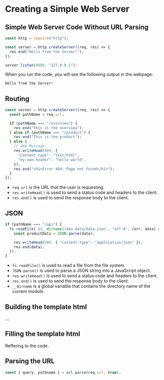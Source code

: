 # Creating a Simple Web Server

## Simple Web Server Code Without URL Parsing

```javascript
const http = require("http");

const server = http.createServer((req, res) => {
  res.end("Hello from the Server!");
});

server.listen(8000, "127.0.0.1");
```

When you run the code, you will see the following output in the webpage:

```bash
Hello from the Server!
```

## Routing

```javascript
const server = http.createServer((req, res) => {
  const pathName = req.url;

  if (pathName === "/overview") {
    res.end("This is the overview");
  } else if (pathName === "/product") {
    res.end("This is the product");
  } else {
    // 404 Message
    res.writeHead(404, {
      "Content-type": "text/html",
      "my-own-header": "hello-world",
    });
    res.end("<h1>Error 404: Page not found</h1>");
  }
});
```

- `req.url` is the URL that the user is requesting.
- `res.writeHead()` is used to send a status code and headers to the client.
- `res.end()` is used to send the response body to the client.

## JSON

```javascript
if (pathName === "/api") {
  fs.readFile(`${__dirname}/dev-data/data.json`, "utf-8", (err, data) => {
    const productData = JSON.parse(data);

    res.writeHead(200, { "Content-type": "application/json" });
    res.end(data);
  });
}
```

- `fs.readFile()` is used to read a file from the file system.
- `JSON.parse()` is used to parse a JSON string into a JavaScript object.
- `res.writeHead()` is used to send a status code and headers to the client.
- `res.end()` is used to send the response body to the client.
- `__dirname` is a global variable that contains the directory name of the current module.

## Building the template html

...

## Filling the template html

Reffering to the code.

## Parsing the URL

```javascript
const { query, pathname } = url.parse(req.url, true);
```
